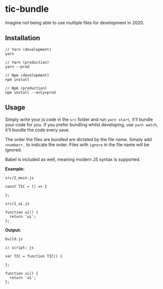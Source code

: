 # tic-bundle

Imagine not being able to use multiple files for development in 2020.

## Installation

```
// Yarn (development)
yarn

// Yarn (production)
yarn --prod

// Npm (development)
npm install

// Npm (production)
npm install --only=prod
```

## Usage

Simply write your js code in the `src` folder and run `yarn start`, it'll  bundle your code for you. If you prefer bundling whilst developing, use `yarn watch`, it'll bundle the code every save.

The order the files are bundled are dictated by the file name. Simply add `<number>_` to indicate the order. Files with `ignore` in the file name will be ignored.

Babel is included as well, meaning modern JS syntax is supported.

<b>Example:</b>

`src/2_main.js`

```
const TIC = () => {

};
```

`src/1_ui.js`

```
function ui() {
  return 'ui';
};
```

<b>Output:</b>

`build.js`

```
// script: js

var TIC = function TIC() {

};

function ui() {
  return 'ui';
};
```
